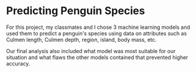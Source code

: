# Predicting Penguin Species

For this project, my classmates and I chose 3 machine learning models and used them to predict a penguin's species using data on attributes such as Culmen length, Culmen depth, region, island, body mass, etc.  

Our final analysis also included what model was most suitable for our situation and what flaws the other models contained that prevented higher accuracy.
